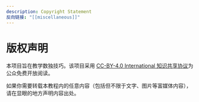 ```yaml
---
description: Copyright Statement
反向链接: "[[miscellaneous]]"
---
```


# 版权声明

本项目旨在教学数独技巧。该项目采用 [CC-BY-4.0 International 知识共享协议](https://creativecommons.org/licenses/by/4.0/)为公众免费开放阅读。

如果你需要转载本教程内的任意内容（包括但不限于文字、图片等富媒体内容），请在显眼的地方声明内容出处。
